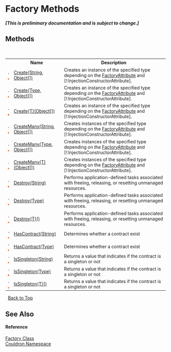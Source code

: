 # Factory Methods
 _**\[This is preliminary documentation and is subject to change.\]**_


## Methods
&nbsp;<table><tr><th></th><th>Name</th><th>Description</th></tr><tr><td>![Public method](media/pubmethod.gif "Public method")![Static member](media/static.gif "Static member")</td><td><a href="M_Couldron_Factory_Create">Create(String, Object[])</a></td><td>
Creates an instance of the specified type depending on the <a href="T_Couldron_FactoryAttribute">FactoryAttribute</a> and [!:InjectionConstructorAttribute].</td></tr><tr><td>![Public method](media/pubmethod.gif "Public method")![Static member](media/static.gif "Static member")</td><td><a href="M_Couldron_Factory_Create_1">Create(Type, Object[])</a></td><td>
Creates an instance of the specified type depending on the <a href="T_Couldron_FactoryAttribute">FactoryAttribute</a> and [!:InjectionConstructorAttribute].</td></tr><tr><td>![Public method](media/pubmethod.gif "Public method")![Static member](media/static.gif "Static member")</td><td><a href="M_Couldron_Factory_Create__1">Create(T)(Object[])</a></td><td>
Creates an instance of the specified type depending on the <a href="T_Couldron_FactoryAttribute">FactoryAttribute</a> and [!:InjectionConstructorAttribute].</td></tr><tr><td>![Public method](media/pubmethod.gif "Public method")![Static member](media/static.gif "Static member")</td><td><a href="M_Couldron_Factory_CreateMany">CreateMany(String, Object[])</a></td><td>
Creates instances of the specified type depending on the <a href="T_Couldron_FactoryAttribute">FactoryAttribute</a> and [!:InjectionConstructorAttribute].</td></tr><tr><td>![Public method](media/pubmethod.gif "Public method")![Static member](media/static.gif "Static member")</td><td><a href="M_Couldron_Factory_CreateMany_1">CreateMany(Type, Object[])</a></td><td>
Creates instances of the specified type depending on the <a href="T_Couldron_FactoryAttribute">FactoryAttribute</a> and [!:InjectionConstructorAttribute].</td></tr><tr><td>![Public method](media/pubmethod.gif "Public method")![Static member](media/static.gif "Static member")</td><td><a href="M_Couldron_Factory_CreateMany__1">CreateMany(T)(Object[])</a></td><td>
Creates instances of the specified type depending on the <a href="T_Couldron_FactoryAttribute">FactoryAttribute</a> and [!:InjectionConstructorAttribute].</td></tr><tr><td>![Public method](media/pubmethod.gif "Public method")![Static member](media/static.gif "Static member")</td><td><a href="M_Couldron_Factory_Destroy">Destroy(String)</a></td><td>
Performs application-defined tasks associated with freeing, releasing, or resetting unmanaged resources.</td></tr><tr><td>![Public method](media/pubmethod.gif "Public method")![Static member](media/static.gif "Static member")</td><td><a href="M_Couldron_Factory_Destroy_1">Destroy(Type)</a></td><td>
Performs application-defined tasks associated with freeing, releasing, or resetting unmanaged resources.</td></tr><tr><td>![Public method](media/pubmethod.gif "Public method")![Static member](media/static.gif "Static member")</td><td><a href="M_Couldron_Factory_Destroy__1">Destroy(T)()</a></td><td>
Performs application-defined tasks associated with freeing, releasing, or resetting unmanaged resources.</td></tr><tr><td>![Public method](media/pubmethod.gif "Public method")![Static member](media/static.gif "Static member")</td><td><a href="M_Couldron_Factory_HasContract">HasContract(String)</a></td><td>
Determines whether a contract exist</td></tr><tr><td>![Public method](media/pubmethod.gif "Public method")![Static member](media/static.gif "Static member")</td><td><a href="M_Couldron_Factory_HasContract_1">HasContract(Type)</a></td><td>
Determines whether a contract exist</td></tr><tr><td>![Public method](media/pubmethod.gif "Public method")![Static member](media/static.gif "Static member")</td><td><a href="M_Couldron_Factory_IsSingleton">IsSingleton(String)</a></td><td>
Returns a value that indicates if the contract is a singleton or not</td></tr><tr><td>![Public method](media/pubmethod.gif "Public method")![Static member](media/static.gif "Static member")</td><td><a href="M_Couldron_Factory_IsSingleton_1">IsSingleton(Type)</a></td><td>
Returns a value that indicates if the contract is a singleton or not</td></tr><tr><td>![Public method](media/pubmethod.gif "Public method")![Static member](media/static.gif "Static member")</td><td><a href="M_Couldron_Factory_IsSingleton__1">IsSingleton(T)()</a></td><td>
Returns a value that indicates if the contract is a singleton or not</td></tr></table>&nbsp;
<a href="#factory-methods">Back to Top</a>

## See Also


#### Reference
<a href="T_Couldron_Factory">Factory Class</a><br /><a href="N_Couldron">Couldron Namespace</a><br />